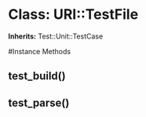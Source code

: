 # Class: URI::TestFile
**Inherits:** Test::Unit::TestCase
    




#Instance Methods
## test_build() [](#method-i-test_build)

## test_parse() [](#method-i-test_parse)

